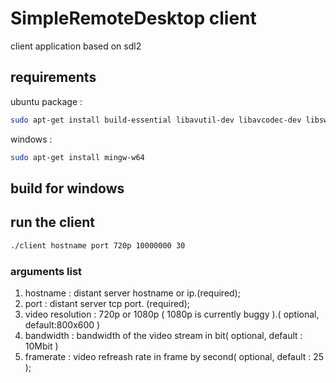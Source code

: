 # SimpleRemoteDesktop client

client application based on sdl2

## requirements

ubuntu package : 
```bash
sudo apt-get install build-essential libavutil-dev libavcodec-dev libswscale-dev libx264-dev libsdl2-dev libsdl2-net-dev libavformat-dev
```
windows : 
```bash
sudo apt-get install mingw-w64
```

## build for windows


## run the client

```bash
./client hostname port 720p 10000000 30
```

### arguments list
1. hostname : distant server hostname or ip.(required);
2. port : distant server tcp port. (required);
3. video resolution : 720p or 1080p ( 1080p is currently buggy ).( optional, default:800x600 )
4. bandwidth : bandwidth of the video stream in bit( optional, default : 10Mbit )
5. framerate : video refreash rate in frame by second( optional, default : 25 );

